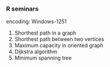 ### R seminars

encoding: Windows-1251 

1. Shorthest path in a graph
2. Shorthest path between two vertices
3. Maximum capacity in oriented graph
4. Dijkstra algorithm
5. Minimum spanning tree